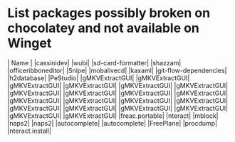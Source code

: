 # List packages possibly broken on chocolatey and not available on Winget

| Name |
|cassinidev|
|wubi|
|sd-card-formatter|
|shazzam|
|officeribboneditor|
|Snipe|
|mobalivecd|
|kaxaml|
|git-flow-dependencies|
|h2database|
|PeStudio|
|gMKVExtractGUI|
|gMKVExtractGUI|
|gMKVExtractGUI|
|gMKVExtractGUI|
|gMKVExtractGUI|
|gMKVExtractGUI|
|gMKVExtractGUI|
|gMKVExtractGUI|
|gMKVExtractGUI|
|gMKVExtractGUI|
|gMKVExtractGUI|
|gMKVExtractGUI|
|gMKVExtractGUI|
|gMKVExtractGUI|
|gMKVExtractGUI|
|gMKVExtractGUI|
|gMKVExtractGUI|
|gMKVExtractGUI|
|gMKVExtractGUI|
|gMKVExtractGUI|
|freac.portable|
|nteract|
|mblock|
|naps2|
|naps2|
|autocomplete|
|autocomplete|
|FreePlane|
|procdump|
|nteract.install|
